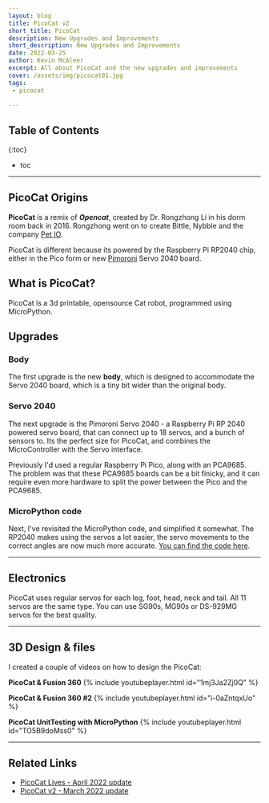 ```yaml
---
layout: blog
title: PicoCat v2
short_title: PicoCat
description: New Upgrades and Improvements
short_description: New Upgrades and Improvements
date: 2022-03-25
author: Kevin McAleer
excerpt: All about PicoCat and the new upgrades and improvements
cover: /assets/img/picocat01.jpg
tags:
 - picocat
 
---
```


## Table of Contents

{:toc}
* toc

---

## PicoCat Origins

**PicoCat** is a remix of ***Opencat***, created by Dr. Rongzhong Li in his dorm room back in 2016. Rongzhong went on to create Bittle, Nybble and the company [Pet IO](https://www.petio.com).

PicoCat is different because its powered by the Raspberry Pi RP2040 chip, either in the Pico form or new [Pimoroni](https://www.pimoroni.com) Servo 2040 board.


## What is PicoCat?
PicoCat is a 3d printable, opensource Cat robot, programmed using MicroPython. 

## Upgrades

### Body
The first upgrade is the new **body**, which is designed to accommodate the Servo 2040 board, which is a tiny bit wider than the original body.

### Servo 2040
The next upgrade is the Pimoroni Servo 2040 - a Raspberry Pi RP 2040 powered servo board, that can connect up to 18 servos, and a bunch of sensors to. Its the perfect size for PicoCat, and combines the MicroController with the Servo interface.

Previously I'd used a regular Raspberry Pi Pico, along with an PCA9685. The problem was that these PCA9685 boards can be a bit finicky, and it can require even more hardware to split the power between the Pico and the PCA9685.

### MicroPython code
Next, I've revisited the MicroPython code, and simplified it somewhat. The RP2040 makes using the servos a lot easier, the servo movements to the correct angles are now much more accurate. [You can find the code here](https://www.github.com/kevinmcaleer/picocat).

---

## Electronics
PicoCat uses regular servos for each leg, foot, head, neck and tail. All 11 servos are the same type. You can use SG90s, MG90s or DS-929MG servos for the best quality.

---

## 3D Design & files
I created a couple of videos on how to design the PicoCat:

**PicoCat & Fusion 360**
{% include youtubeplayer.html id="1mj3Ja2Zj0Q" %} 

**PicoCat & Fusion 360 #2**
{% include youtubeplayer.html id="i-0aZntqxUo" %} 

**PicoCat UnitTesting with MicroPython**
{% include youtubeplayer.html id="TO5B9doMss0" %} 

---

## Related Links

* [PicoCat Lives - April 2022 update](/blog/picocat-lives)
* [PicoCat v2 - March 2022 update](/blog/picocat-v2)